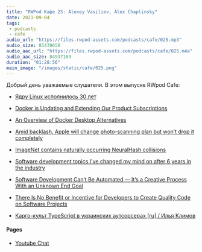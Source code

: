 ```yaml
---
title: "RWPod Кафе 25: Alexey Vasiliev, Alex Chaplinsky"
date: 2021-09-04
tags:
 - podcasts
 - cafe
audio_url: "https://files.rwpod-assets.com/podcasts/cafe/025.mp3"
audio_size: 85439650
audio_aac_url: "https://files.rwpod-assets.com/podcasts/cafe/025.m4a"
audio_aac_size: 84937169
duration: "01:28:56"
main_image: "/images/static/cafe/025.png"
---
```


Добрый день уважаемые слушатели. В этом выпуске RWpod Cafe:

 - [Ядру Linux исполнилось 30 лет](https://www.opennet.ru/opennews/art.shtml?num=55678)

 - [Docker is Updating and Extending Our Product Subscriptions](https://www.docker.com/blog/updating-product-subscriptions/)
 - [An Overview of Docker Desktop Alternatives](https://matt-rickard.com/docker-desktop-alternatives/)

 - [Amid backlash, Apple will change photo-scanning plan but won’t drop it completely](https://arstechnica.com/tech-policy/2021/09/apple-promises-to-change-iphone-photo-scanning-plans-to-address-criticisms/)
 - [ImageNet contains naturally occurring NeuralHash collisions](https://blog.roboflow.com/nerualhash-collision/)

 - [Software development topics I've changed my mind on after 6 years in the industry](https://chriskiehl.com/article/thoughts-after-6-years)

 - [Software Development Can’t Be Automated — It’s a Creative Process With an Unknown End Goal](https://betterprogramming.pub/software-development-cannot-be-automated-because-its-a-creative-process-with-an-unknown-end-goal-2d4776866808)
 - [There Is No Benefit or Incentive for Developers to Create Quality Code on Software Projects](https://itnext.io/there-is-no-benefit-or-incentive-for-developers-to-create-quality-code-on-software-projects-a89aae0f8c35)

 - [Карго-культ TypeScript в украинских аутсорсерах [ru] / Илья Климов](https://www.youtube.com/watch?v=H9-F8uhKMRk)

#### Pages

 - [Youtube Chat](https://youtu.be/yzDSr5rZ-NY)

